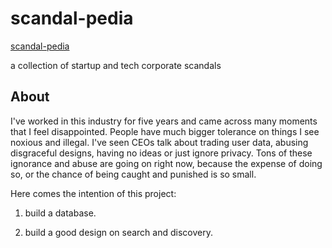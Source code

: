 # scandal-pedia

[scandal-pedia](https://josherich.github.io/scandal-pedia/)

a collection of startup and tech corporate scandals

## About

I've worked in this industry for five years and came across many moments that I feel disappointed. People have much bigger tolerance on things I see noxious and illegal. I've seen CEOs talk about trading user data, abusing disgraceful designs, having no ideas or just ignore privacy. Tons of these ignorance and abuse are going on right now, because the expense of doing so, or the chance of being caught and punished is so small.

Here comes the intention of this project:

1. build a database.

2. build a good design on search and discovery.
